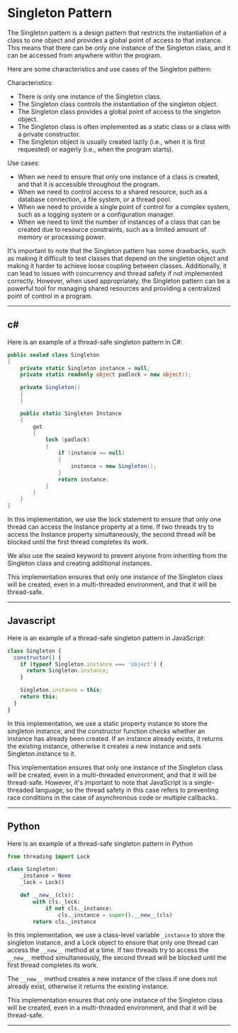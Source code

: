 Singleton  Pattern
===
The Singleton pattern is a design pattern that restricts the instantiation of a class to one object and provides a global point of access to that instance. This means that there can be only one instance of the Singleton class, and it can be accessed from anywhere within the program.

Here are some characteristics and use cases of the Singleton pattern:

Characteristics:
- There is only one instance of the Singleton class.
- The Singleton class controls the instantiation of the singleton object.
- The Singleton class provides a global point of access to the singleton object.
- The Singleton class is often implemented as a static class or a class with a private constructor.
- The Singleton object is usually created lazily (i.e., when it is first requested) or eagerly (i.e., when the program starts).

Use cases:
- When we need to ensure that only one instance of a class is created, and that it is accessible throughout the program.
- When we need to control access to a shared resource, such as a database connection, a file system, or a thread pool.
- When we need to provide a single point of control for a complex system, such as a logging system or a configuration manager.
- When we need to limit the number of instances of a class that can be created due to resource constraints, such as a limited amount of memory or processing power.

It's important to note that the Singleton pattern has some drawbacks, such as making it difficult to test classes that depend on the singleton object and making it harder to achieve loose coupling between classes. Additionally, it can lead to issues with concurrency and thread safety if not implemented correctly. However, when used appropriately, the Singleton pattern can be a powerful tool for managing shared resources and providing a centralized point of control in a program.

---
## c#
 Here is an example of a thread-safe singleton pattern in C#:
```cs
public sealed class Singleton
{
    private static Singleton instance = null;
    private static readonly object padlock = new object();

    private Singleton()
    {
    }

    public static Singleton Instance
    {
        get
        {
            lock (padlock)
            {
                if (instance == null)
                {
                    instance = new Singleton();
                }
                return instance;
            }
        }
    }
}

```
In this implementation, we use the lock statement to ensure that only one thread can access the Instance property at a time. If two threads try to access the Instance property simultaneously, the second thread will be blocked until the first thread completes its work.

We also use the sealed keyword to prevent anyone from inheriting from the Singleton class and creating additional instances.

This implementation ensures that only one instance of the Singleton class will be created, even in a multi-threaded environment, and that it will be thread-safe.

---
## Javascript

Here is an example of a thread-safe singleton pattern in JavaScript:
```js
class Singleton {
  constructor() {
    if (typeof Singleton.instance === 'object') {
      return Singleton.instance;
    }

    Singleton.instance = this;
    return this;
  }
}

```
In this implementation, we use a static property instance to store the singleton instance, and the constructor function checks whether an instance has already been created. If an instance already exists, it returns the existing instance, otherwise it creates a new instance and sets Singleton.instance to it.

This implementation ensures that only one instance of the Singleton class will be created, even in a multi-threaded environment, and that it will be thread-safe. However, it's important to note that JavaScript is a single-threaded language, so the thread safety in this case refers to preventing race conditions in the case of asynchronous code or multiple callbacks.

---
## Python
Here is an example of a thread-safe singleton pattern in Python 
```py
from threading import Lock

class Singleton:
    _instance = None
    _lock = Lock()

    def __new__(cls):
        with cls._lock:
            if not cls._instance:
                cls._instance = super().__new__(cls)
        return cls._instance

```
In this implementation, we use a class-level variable `_instance` to store the singleton instance, and a Lock object to ensure that only one thread can access the `__new__` method at a time. 
If two threads try to access the `__new__` method simultaneously, the second thread will be blocked until the first thread completes its work.

The `__new__` method creates a new instance of the class if one does not already exist, otherwise it returns the existing instance.

This implementation ensures that only one instance of the Singleton class will be created, even in a multi-threaded environment, and that it will be thread-safe.

---

